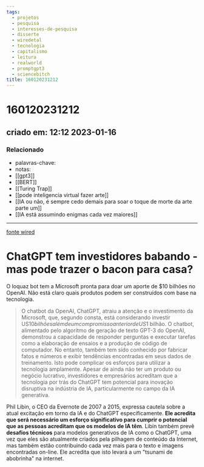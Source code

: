```yaml
---
tags:
  - projetos
  - pesquisa
  - interesses-de-pesquisa
  - disserte
  - wiredetal
  - tecnologia
  - capitalismo
  - leitura
  - realworld
  - promptgpt3
  - sciencebitch
title: 160120231212
---
```

# 160120231212
## criado em: 12:12 2023-01-16

### Relacionado
- palavras-chave: 
- notas: 
- [[gpt3]]
- [[BERT]]
- [[Turing Trap]]
- [[pode inteligencia virtual fazer arte]]
- [[IA ou não, é sempre cedo demais para soar o toque de morte da arte parte um]]
- [[IA está assumindo enigmas cada vez maiores]]
---
[fonte wired](https://www.wired.com/story/chatgpt-has-investors-drooling-but-can-it-bring-home-the-bacon/)

# ChatGPT tem investidores babando -mas pode trazer o bacon para casa?

O loquaz bot tem a Microsoft pronta para doar um aporte de $10 bilhões no OpenAI. Não está claro quais produtos podem ser construídos com base na tecnologia.

>O chatbot da OpenAI, ChatGPT, atraiu a atenção e o investimento da Microsoft, que, segundo consta, está considerando investir US$10 bilhões além de um compromisso anterior de US$1 bilhão. O chatbot, alimentado pelo algoritmo de geração de texto GPT-3 do OpenAI, demonstrou a capacidade de responder perguntas e executar tarefas como a elaboração de ensaios e a produção de código de computador. No entanto, também tem sido conhecido por fabricar fatos e números e exibir tendências encontradas em seus dados de treinamento. Isto pode complicar os esforços para utilizar a tecnologia amplamente. Apesar de ainda não ter um produto ou negócio lucrativo, investidores e empresários acreditam que a tecnologia por trás do ChatGPT tem potencial para inovação disruptiva na indústria de IA, particularmente no campo da IA generativa.

Phil Libin, o CEO da Evernote de 2007 a 2015, expressa cautela sobre a atual excitação em torno da IA e do ChatGPT especificamente. **Ele acredita que será necessário um esforço significativo para cumprir o potencial que as pessoas acreditam que os modelos de IA têm**. Libin também prevê **desafios técnicos** para modelos generativos de IA como o ChatGPT, uma vez que eles são atualmente criados pela pilhagem de conteúdo da Internet, mas também estão contribuindo cada vez mais para o texto e imagens encontradas on-line. Ele acredita que isto levará a um "tsunami de abobrinha" na internet.
